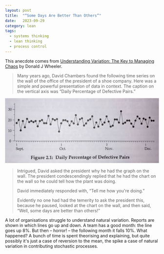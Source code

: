 ```yaml
---
layout: post
title:  "“Some Days Are Better Than Others”"
date:   2023-09-29
category: lean
tags:
  - systems thinking
  - lean thinking
  - process control
---
```


This anecdote comes from [Understanding Variation: The Key to Managing Chaos](https://www.goodreads.com/book/show/63859.Understanding_Variation) by Donald J Wheeler.

> Many years ago, David Chambers found the following time series on the wall of the office of the president of a shoe company. Here was a simple and powerful presentation of data in context. The caption on the vertical axis was “Daily Percentage of Defective Pairs.”

![Daily Percentage of Defective Pairs](/assets/some-days/daily-defective-pairs.jpg)

> Intrigued, David asked the president why he had the graph on the wall. The president condescendingly replied that he had the chart on the wall so he could tell how the plant was doing.
>
> David immediately responded with, “Tell me how you're doing.”
>
> Evidently no one had had the temerity to ask the president this, because he paused, looked at the chart on the wall, and then said, “Well, some days are better than others!”

A lot of organisations struggle to understand natural variation. Reports are shown in which lines go up and down. A team has a good month: the line goes up 8%. But then – horror! – the following month it falls 10%. What happened? A bunch of time is spent theorising and explaining, but quite possibly it's just a case of reversion to the mean, the spike a case of natural variation in contributing stochastic processes.
